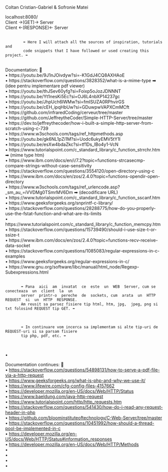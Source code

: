 Coltan Cristian-Gabriel & Sofronie Matei

localhost:8080/ <br/>
Client ->(GET)-> Server <br/>
Client <-(RESPONSE)<- Server<br/>
<br/>

            ➡ Here I will attach all the sources of inspiration, tutorials and 
            code snippets that I have followed or used creating this project. ⬅

<br/>
Documentation: 🤔<br/> 
• https://youtu.be/9J1nJOivdyw?si=-K1GdJ4CQ8AXHAoE<br/> 
• https://stackoverflow.com/questions/3828352/what-is-a-mime-type ➡ (idee pentru implementare pdf viewer)<br/> 
• https://youtu.be/thJSev60yfg?si=Foixp5oJozJDNNNT<br/> 
• https://youtu.be/Yt1nesKi5Ec?si=OJ6L4nbXP14237gc<br/> 
• https://youtu.be/JhpUch6lWMw?si=fmISUZA0RPhvirGS<br/> 
• https://youtu.be/cEH_ipqHbUw?si=GDuwpwVAPXCmMCft<br/> 
• https://github.com/infraredCoding/cerveur/tree/master<br/>
• https://github.com/JeffreytheCoder/Simple-HTTP-Server/tree/master<br/>
• https://dev.to/jeffreythecoder/how-i-built-a-simple-http-server-from-scratch-using-c-739<br/>
• https://www.w3schools.com/tags/ref_httpmethods.asp<br/> 
• https://youtu.be/gk6NL1pZi1M?si=Uodc6ukyEMV5tY1I<br/> 
• https://youtu.be/esXw4bdaZkc?si=tf1Ds_IBo4y1-VcN<br/> 
• https://www.tutorialspoint.com/c_standard_library/c_function_strrchr.htm ➡ (mime type htm)<br/> 
• https://www.ibm.com/docs/en/i/7.2?topic=functions-strcasecmp-compare-strings-without-case-sensitivity<br/> 
• https://stackoverflow.com/questions/3554120/open-directory-using-c<br/>
• https://www.ibm.com/docs/en/zos/2.4.0?topic=functions-opendir-open-directory<br/>
• https://www.w3schools.com/tags/ref_urlencode.asp?_sm_au_=iVVDMg0TSmrMV6Dm ➡ (decodificare URL)<br/>
• https://www.tutorialspoint.com/c_standard_library/c_function_sscanf.htm<br/>
• https://www.geeksforgeeks.org/snprintf-c-library/<br/>
• https://stackoverflow.com/questions/28288775/how-do-you-properly-use-the-fstat-function-and-what-are-its-limits<br/>
• https://www.tutorialspoint.com/c_standard_library/c_function_memcpy.htm<br/>
• https://stackoverflow.com/questions/15739490/should-i-use-size-t-or-ssize-t<br/>
• https://www.ibm.com/docs/en/zos/2.4.0?topic=functions-recv-receive-data-socket<br/>
• https://stackoverflow.com/questions/1085083/regular-expressions-in-c-examples<br/>
• https://www.geeksforgeeks.org/regular-expressions-in-c/<br/>
• https://www.gnu.org/software/libc/manual/html_node/Regexp-Subexpressions.html<br/><br/>

           ➡ Pana  aici  am  invatat  ce  este  un  WEB  Server, cum se  conecteaza  un  client  la  un 
           server  printr-o  pereche  de  sockets, cum  arata  un  HTTP  REQUEST  si  un  HTTP  RESPONSE. 
           Am reusit sa parsez fisiere tip html, htm, jpg,  jpeg, png si txt folosind REQUEST tip GET. ⬅

<br/>

           ➡ In continuare vom incerca sa implementam si alte tip-uri de REQUEST-uri si sa parsam fisiere 
           tip php, pdf, etc. ⬅

<br/>

• <br/>

Documentation continues: 🥳<br/>
• https://stackoverflow.com/questions/54898131/how-to-serve-a-pdf-file-via-a-http-request<br/>
• https://www.geeksforgeeks.org/what-is-php-and-why-we-use-it/<br/>
• https://www.lifewire.com/cfg-config-files-4157662<br/>
• https://developer.mozilla.org/en-US/docs/Web/HTTP/Status<br/>
• https://www.baeldung.com/java-http-request<br/>
• https://www.tutorialspoint.com/http/http_requests.htm<br/>
• https://stackoverflow.com/questions/541430/how-do-i-read-any-request-header-in-php<br/>
• https://github.com/bloominstituteoftechnology/C-Web-Server/tree/master<br/>
• https://stackoverflow.com/questions/10451992/how-should-a-thread-pool-be-implemented-in-c<br/>
• https://developer.mozilla.org/en-US/docs/Web/HTTP/Status#information_responses<br/>
• https://developer.mozilla.org/en-US/docs/Web/HTTP/Methods<br/>
• <br/>
• <br/>
• <br/>
• <br/>

    
